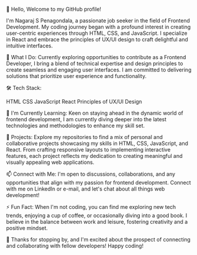 👋 Hello, Welcome to my GitHub profile!

I'm Nagaraj S Penagondala, a passionate job seeker in the field of Frontend Development. My coding journey began with a profound interest in creating user-centric experiences through HTML, CSS, and JavaScript. I specialize in React and embrace the principles of UX/UI design to craft delightful and intuitive interfaces.

🚀 What I Do:
Currently exploring opportunities to contribute as a Frontend Developer, I bring a blend of technical expertise and design principles to create seamless and engaging user interfaces. I am committed to delivering solutions that prioritize user experience and functionality.

🛠️ Tech Stack:

HTML
CSS
JavaScript
React
Principles of UX/UI Design

🌱 I'm Currently Learning:
Keen on staying ahead in the dynamic world of frontend development, I am currently diving deeper into the latest technologies and methodologies to enhance my skill set.

🔭 Projects:
Explore my repositories to find a mix of personal and collaborative projects showcasing my skills in HTML, CSS, JavaScript, and React. From crafting responsive layouts to implementing interactive features, each project reflects my dedication to creating meaningful and visually appealing web applications.

📫 Connect with Me:
I'm open to discussions, collaborations, and any opportunities that align with my passion for frontend development. Connect with me on LinkedIn or e-mail, and let's chat about all things web development!

⚡ Fun Fact:
When I'm not coding, you can find me exploring new tech trends, enjoying a cup of coffee, or occasionally diving into a good book. I believe in the balance between work and leisure, fostering creativity and a positive mindset.

🙏 Thanks for stopping by, and I'm excited about the prospect of connecting and collaborating with fellow developers! Happy coding!

<!---
nagarajsp24/nagarajsp24 is a ✨ special ✨ repository because its `README.md` (this file) appears on your GitHub profile.
You can click the Preview link to take a look at your changes.
--->
 
